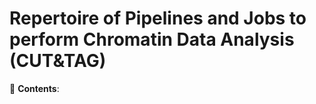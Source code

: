 #  Repertoire of Pipelines and Jobs to perform Chromatin Data Analysis (CUT&TAG) <br />

:large_orange_diamond: **Contents**:  <br />
